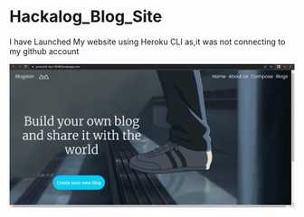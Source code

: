 # Hackalog_Blog_Site

I have Launched My website using Heroku CLI as,it was not connecting to my github account

![alt text](https://github.com/Samar1110/Hackalog_Blog_Site/blob/master/readmeimg/1.png?raw=true)
